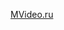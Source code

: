 [MVideo\.ru](https://www.mvideo.ru/products/vneshnii-akkumulyator-xiaomi-fast-charge-pb3-18w-10000mah-black-vxn4274gl-50132515)